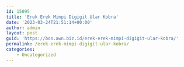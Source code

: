 ```yaml
---
id: 15095
title: 'Erek Erek Mimpi Digigit Ular Kobra'
date: '2023-03-24T21:51:14+00:00'
author: admin
layout: post
guid: 'https://bos.awn.biz.id/erek-erek-mimpi-digigit-ular-kobra/'
permalink: /erek-erek-mimpi-digigit-ular-kobra/
categories:
    - Uncategorized
---
```


